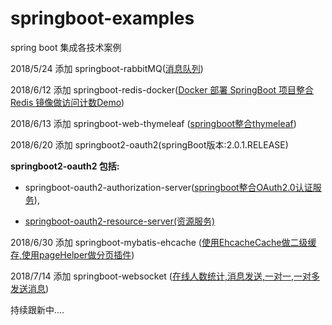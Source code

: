 # springboot-examples
spring boot 集成各技术案例

2018/5/24 添加 springboot-rabbitMQ(<a href="https://github.com/haoxiaoyong1014/springboot-examples/tree/master/springboot-rabbitmq">消息队列</a>)

2018/6/12 添加  springboot-redis-docker(<a href="https://github.com/haoxiaoyong1014/springboot-examples/tree/master/springboot-redis-docker">Docker 部署 SpringBoot 项目整合 Redis 镜像做访问计数Demo</a>)

2018/6/13 添加 springboot-web-thymeleaf (<a href="https://github.com/haoxiaoyong1014/springboot-examples/tree/master/springboot-web-thymeleaf">springboot整合thymeleaf</a>)

2018/6/20 添加 springboot2-oauth2(springBoot版本:2.0.1.RELEASE)

 **springboot2-oauth2 包括:** 
* springboot-oauth2-authorization-server(<a href="https://github.com/haoxiaoyong1014/springboot-examples/tree/master/springboot-oauth2-authorization-server">springboot整合OAuth2.0认证服务</a>),

* <a href="https://github.com/haoxiaoyong1014/springboot-examples/tree/master/springboot-oauth2-resource-server">springboot-oauth2-resource-server(资源服务)</a>

2018/6/30 添加 springboot-mybatis-ehcache (<a href="https://github.com/haoxiaoyong1014/springboot-examples/tree/master/springboot-mybatis-myehcache">使用EhcacheCache做二级缓存,使用pageHelper做分页插件</a>)

2018/7/14 添加 springboot-websocket (<a href="https://github.com/haoxiaoyong1014/springboot-examples/tree/master/springboot-websocket">在线人数统计,消息发送,一对一,一对多发送消息<a>)

持续跟新中....


